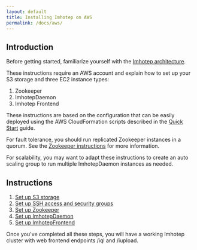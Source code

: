```yaml
---
layout: default
title: Installing Imhotep on AWS
permalink: /docs/aws/
---
```


## Introduction

Before getting started, familiarize yourself with the [Imhotep architecture](../architecture-overview/).

These instructions require an AWS account and explain how to set up your S3 storage and three EC2 instance types:

1. Zookeeper
1. ImhotepDaemon
1. Imhotep Frontend

These instructions are based on the configuration that can be easily deployed using the AWS CloudFormation scripts described in the [Quick Start](http://opensource.indeedeng.io/imhotep/docs/quick-start/) guide.

For fault tolerance, you should run replicated Zookeeper instances in a quorum. See the [Zookeeper instructions](http://archive.cloudera.com/cdh5/cdh/5/zookeeper/zookeeperStarted.html) for more information.

For scalability, you may want to adapt these instructions to create an auto scaling group to run multiple ImhotepDaemon instances as needed.

## Instructions

1. [Set up S3 storage](s3-storage/)
1. [Set up SSH access and security groups](security/)
1. [Set up Zookeeper](zookeeper/)
1. [Set up ImhotepDaemon](imhotep-daemon/)
1. [Set up ImhotepFrontend](imhotep-frontend/)

Once you've completed all these steps, you will have a working Imhotep cluster with web frontend endpoints /iql and /iupload.

